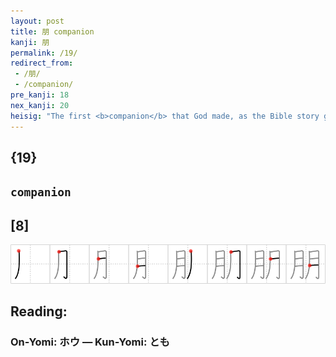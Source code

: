 ```yaml
---
layout: post
title: 朋 companion
kanji: 朋
permalink: /19/
redirect_from:
 - /朋/
 - /companion/
pre_kanji: 18
nex_kanji: 20
heisig: "The first <b>companion</b> that God made, as the Bible story goes, was Eve. Upon seeing her, Adam exclaimed, "<i>Flesh</i> of my <i>flesh</i>!" And that is precisely what this character says in so many strokes."
---
```


## {19}

## `companion`

## [8]

<div class="stroke"><img src="../images/E69C8B.png" /></div>

## Reading:

### On-Yomi: ホウ &mdash; Kun-Yomi: とも
